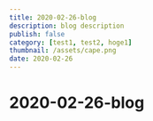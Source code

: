 ```yaml
---
title: 2020-02-26-blog
description: blog description
publish: false
category: [test1, test2, hoge1]
thumbnail: /assets/cape.png
date: 2020-02-26
---
```


# 2020-02-26-blog
